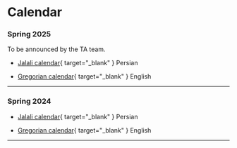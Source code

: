 # Calendar

### Spring 2025

To be announced by the TA team. 

* [Jalali calendar](#){ target="_blank" } Persian 

* [Gregorian calendar](#){ target="_blank" } English

----

### Spring 2024

* [Jalali calendar](../assets/calendar/fa-calendar.pdf){ target="_blank" } Persian 

<!-- <iframe src="assets/calendar/en-calendar.pdf" width="100%" height="600px"></iframe> -->

* [Gregorian calendar](../assets/calendar/en-calendar.pdf){ target="_blank" } English

<!-- <iframe src="assets/calendar/fa-calendar.pdf" width="100%" height="600px"></iframe> -->

----
